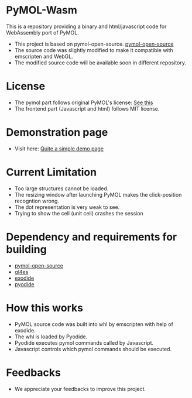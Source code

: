 # PyMOL-Wasm
This is a repository providing a binary and html/javascript code for WebAssembly port of PyMOL.

* This project is based on pymol-open-source. [pymol-open-source](https://github.com/schrodinger/pymol-open-source)
* The source code was slightly modified to make it compatible with emscripten and WebGL.
* The modified source code will be available soon in different repository.

# License

* The pymol part follows original PyMOL's license: [See this](https://github.com/schrodinger/pymol-open-source/blob/master/LICENSE)
* The frontend part (Javascript and html) follows MIT license.

# Demonstration page
* Visit here: [Quite a simple demo page](https://yakomaxa.github.io/PyMOL-Wasm/)

# Current Limitation

* Too large structures cannot be loaded.
* The resizing window after launching PyMOL makes the click-position recogntion wrong.
* The dot representation is very weak to see.
* Trying to show the cell (unit cell) crashes the session


# Dependency and requirements for building 

* [pymol-open-source](https://github.com/schrodinger/pymol-open-source) 
* [gl4es](https://github.com/ptitSeb/gl4es)
* [exodide](https://github.com/ymd-h/exodide)
* [pyodide](https://github.com/pyodide/pyodide)

# How this works

* PyMOL source code was built into whl by emscripten with help of exodide.
* The whl is loaded by Pyodide.
* Pyodide executes pymol commands called by Javascript.
* Javascript controls which pymol commands should be executed.

# Feedbacks

* We appreciate your feedbacks to improve this project.
